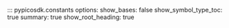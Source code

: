 ::: pypicosdk.constants
    options:
        show_bases: false
        show_symbol_type_toc: true
        summary: true
        show_root_heading: true